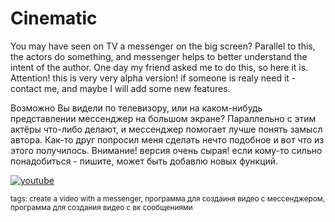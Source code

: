 # Cinematic
You may have seen on TV a messenger on the big screen?
Parallel to this, the actors do something, and messenger helps to better understand the intent of the author.
One day my friend asked me to do this, so here it is.
Attention! this is very very alpha version! if someone is realy need it - contact me,
and maybe I will add some new features.

Возможно Вы видели по телевизору, или на каком-нибудь представлении мессенджер на большом экране?
Параллельно с этим актёры что-либо делают, и мессенджер помогает лучше понять замысл автора.
Как-то друг попросил меня сделать нечто подобное и вот что из этого получилось.
Внимание! версия очень сырая! если кому-то сильно понадобиться - пишите, может быть добавлю новых функций.

[![youtube](http://img.youtube.com/vi/Kxbq6Q9tVSg/0.jpg)](https://www.youtube.com/watch?v=Kxbq6Q9tVSg)

<sub>tags: create a video with a messenger, программа для создаиня видео с мессенджером,
программа для создания видео с вк сообщениями</sub>
